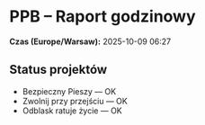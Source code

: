 # PPB – Raport godzinowy
**Czas (Europe/Warsaw):** 2025-10-09 06:27

## Status projektów
- Bezpieczny Pieszy — OK
- Zwolnij przy przejściu — OK
- Odblask ratuje życie — OK

